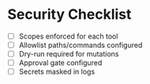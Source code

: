 # Security Checklist
- [ ] Scopes enforced for each tool
- [ ] Allowlist paths/commands configured
- [ ] Dry-run required for mutations
- [ ] Approval gate configured
- [ ] Secrets masked in logs
